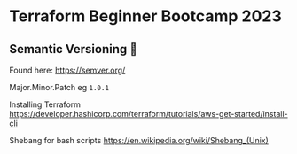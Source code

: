 # Terraform Beginner Bootcamp 2023

## Semantic Versioning :mage:
Found here: https://semver.org/


Major.Minor.Patch eg `1.0.1`


Installing Terraform
https://developer.hashicorp.com/terraform/tutorials/aws-get-started/install-cli


Shebang for bash scripts
https://en.wikipedia.org/wiki/Shebang_(Unix)
